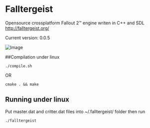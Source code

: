 Falltergeist
============

Opensource crossplatform Fallout 2™ engine writen in C++ and SDL
http://falltergeist.org/

Current version: 0.0.5

![Image](http://alexeevdv.ru/falltergeist/falltergeist.png)

##Compilation under linux
```
./compile.sh
```
OR
```
cmake . && make
```

## Running under linux

Put master.dat and critter.dat files into ~/.falltergeist/ folder
then run 
```
./falltergeist
```
